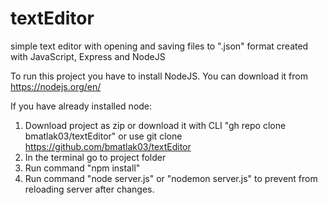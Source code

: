 # textEditor
simple text editor with opening and saving files to ".json" format created with JavaScript, Express and NodeJS


To run this project you have to install NodeJS. You can download it from https://nodejs.org/en/

If you have already installed node:
  1. Download project as zip or download it with CLI "gh repo clone bmatlak03/textEditor" or use git clone https://github.com/bmatlak03/textEditor
  2. In the terminal go to project folder
  3. Run command "npm install"
  4. Run command "node server.js" or "nodemon server.js" to prevent from reloading server after changes.
  
